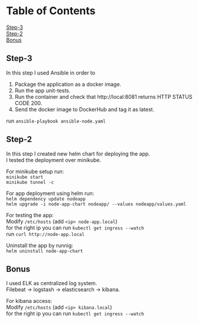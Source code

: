 # Table of Contents

[Step-3](#Step-3)  
[Step-2](#Step-2)  
[Bonus](#Bonus)

## Step-3

In this step I used Ansible in order to

1. Package the application as a docker image.  
2. Run the app unit-tests.  
3. Run the container and check that http://local:8081 returns HTTP STATUS CODE 200.  
4. Send the docker image to DockerHub and tag it as latest.  

run `ansible-playbook ansible-node.yaml`

## Step-2

In this step I created new helm chart for deploying the app.\
I tested the deployment over minikube.

For minikube setup run:\
`minikube start`\
`minikube tunnel -c`

For app deployment using helm run:\
`helm dependency update nodeapp`\
`helm upgrade -i node-app-chart nodeapp/ --values nodeapp/values.yaml`

For testing the app:\
Modify `/etc/hosts` (add `<ip> node-app.local`)\
for the right ip you can run `kubectl get ingress --watch`\
run `curl http://node-app.local`

Uninstall the app by runnig:\
`helm uninstall node-app-chart`

## Bonus

I used ELK as centralized log system.\
Filebeat -> logstash -> elasticsearch -> kibana.

For kibana access:\
Modify `/etc/hosts` (add `<ip> kibana.local`)\
for the right ip you can run `kubectl get ingress --watch`
